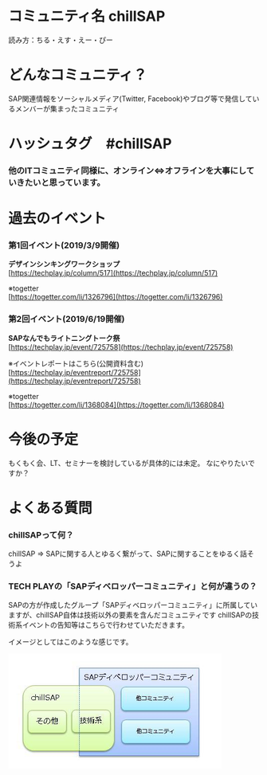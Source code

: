 # コミュニティ名 chillSAP

読み方：ちる・えす・えー・ぴー

# どんなコミュニティ？  
SAP関連情報をソーシャルメディア(Twitter, Facebook)やブログ等で発信しているメンバーが集まったコミュニティ

# ハッシュタグ　#chillSAP

### 他のITコミュニティ同様に、オンライン⇔オフラインを大事にしていきたいと思っています。


# 過去のイベント

### 第1回イベント(2019/3/9開催) 
**デザインシンキングワークショップ**  
[https://techplay.jp/column/517](https://techplay.jp/column/517)

※togetter  
[https://togetter.com/li/1326796](https://togetter.com/li/1326796)


### 第2回イベント(2019/6/19開催)
**SAPなんでもライトニングトーク祭**  
[https://techplay.jp/event/725758](https://techplay.jp/event/725758)

※イベントレポートはこちら(公開資料含む)  
[https://techplay.jp/eventreport/725758](https://techplay.jp/eventreport/725758)

※togetter  
[https://togetter.com/li/1368084](https://togetter.com/li/1368084)



# 今後の予定   
もくもく会、LT、セミナーを検討しているが具体的には未定。
なにやりたいですか？



# よくある質問  

### chillSAPって何？  
chillSAP ⇒ SAPに関する人とゆるく繋がって、SAPに関することをゆるく話そうよ


### TECH PLAYの「SAPディベロッパーコミュニティ」と何が違うの？  
SAPの方が作成したグループ「SAPディベロッパーコミュニティ」に所属していますが、chillSAP自体は技術以外の要素を含んだコミュニティです
chillSAPの技術系イベントの告知等はこちらで行わせていただきます。  
 
イメージとしてはこのような感じです。  

![イメージ図](https://raw.githubusercontent.com/chillsap/about_us/master/chill_dev_image.jpg)


